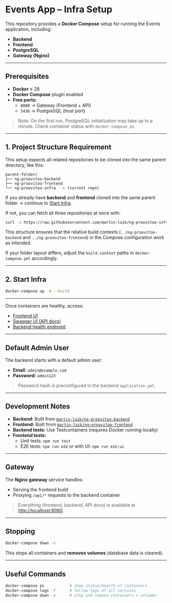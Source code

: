 # Events App – Infra Setup

This repository provides a **Docker Compose** setup for running the Events application, including:

- **Backend**
- **Frontend**
- **PostgreSQL**
- **Gateway (Nginx)**

---

## Prerequisites

- **Docker** ≥ 28
- **Docker Compose** plugin enabled
- **Free ports:**
  - `8080` → Gateway (Frontend + API)
  - `5436` → PostgreSQL (host port)

> Note: On the first run, PostgreSQL initialization may take up to a minute. Check container status with `docker-compose ps`.

---

## 1. Project Structure Requirement

This setup expects all related repositories to be cloned into the same parent directory, like this:

```
parent-folder/
├── ng-proovitoo-backend
├── ng-proovitoo-frontend
└── ng-proovitoo-infra   ← (current repo)
```
If you already have **backend** and **frontend** cloned into the same parent folder → continue to [Start Infra](#2-start-infra).

If not, you can fetch all three repositories at once with:

```bash
curl -s https://raw.githubusercontent.com/martin-luik/ng-proovitoo-infra/main/setup.sh | bash
```

This structure ensures that the relative build contexts (`../ng-proovitoo-backend` and `../ng-proovitoo-frontend`) in the Compose configuration work as intended.

If your folder layout differs, adjust the `build.context` paths in `docker-compose.yml` accordingly.

---

## 2. Start Infra

```bash
docker-compose up -d --build
```

---

Once containers are healthy, access:

- [Frontend UI](http://localhost:8080)
- [Swagger UI (API docs)](http://localhost:8080/swagger-ui/index.html)
- [Backend health endpoint](http://localhost:8080/api/actuator/health)

---

## Default Admin User

The backend starts with a default admin user:

- **Email:** `admin@example.com`
- **Password:** `admin123`

> Password hash is preconfigured in the backend `application.yml`.

---

## Development Notes

- **Backend:** Built from [`martin-luik/ng-proovitoo-backend`](https://github.com/martin-luik/ng-proovitoo-backend)
- **Frontend:** Built from [`martin-luik/ng-proovitoo-frontend`](https://github.com/martin-luik/ng-proovitoo-frontend)
- **Backend tests:** Use Testcontainers (requires Docker running locally)
- **Frontend tests:**
  - Unit tests: `npm run test`
  - E2E tests: `npm run e2e` or with UI: `npm run e2e:ui`

---

## Gateway

The **Nginx gateway** service handles:

- Serving the frontend build
- Proxying `/api/*` requests to the backend container

> Everything (frontend, backend, API docs) is available at [http://localhost:8080](http://localhost:8080).

---

## Stopping

```bash
docker-compose down -v
```

This stops all containers and **removes volumes** (database data is cleared).

---

## Useful Commands

```bash
docker-compose ps           # show status/health of containers
docker-compose logs -f      # follow logs of all services
docker-compose down -v      # stop and remove containers + volumes
```
